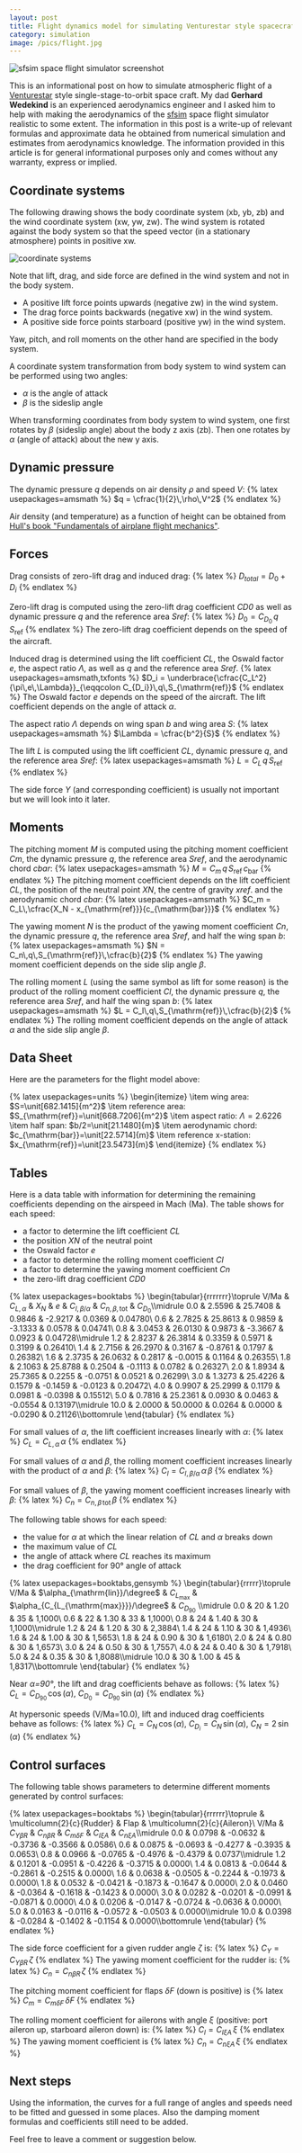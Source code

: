 ```yaml
---
layout: post
title: Flight dynamics model for simulating Venturestar style spacecraft
category: simulation
image: /pics/flight.jpg
---
```


![sfsim space flight simulator screenshot](/pics/flight.jpg)

This is an informational post on how to simulate atmospheric flight of a [Venturestar][2] style single-stage-to-orbit space craft.
My dad **Gerhard Wedekind** is an experienced aerodynamics engineer and I asked him to help with making the aerodynamics of the [sfsim][3] space flight simulator realistic to some extent.
The information in this post is a write-up of relevant formulas and approximate data he obtained from numerical simulation and estimates from aerodynamics knowledge.
The information provided in this article is for general informational purposes only and comes without any warranty, express or implied.

## Coordinate systems

The following drawing shows the body coordinate system (xb, yb, zb) and the wind coordinate system (xw, yw, zw).
The wind system is rotated against the body system so that the speed vector (in a stationary atmosphere) points in positive xw.

![coordinate systems](/pics/windsystem.png)

Note that lift, drag, and side force are defined in the wind system and not in the body system.
* A positive lift force points upwards (negative zw) in the wind system.
* The drag force points backwards (negative xw) in the wind system.
* A positive side force points starboard (positive yw) in the wind system.

Yaw, pitch, and roll moments on the other hand are specified in the body system.

A coordinate system transformation from body system to wind system can be performed using two angles:
* *α* is the angle of attack
* *β* is the sideslip angle

When transforming coordinates from body system to wind system, one first rotates by *β* (sideslip angle) about the body z axis (zb).
Then one rotates by *α* (angle of attack) about the new y axis.

## Dynamic pressure

The dynamic pressure *q* depends on air density *ρ* and speed *V*:
{% latex usepackages=amsmath %}
$q = \cfrac{1}{2}\,\rho\,V^2$
{% endlatex %}

Air density (and temperature) as a function of height can be obtained from [Hull's book "Fundamentals of airplane flight mechanics"][1].

## Forces

Drag consists of zero-lift drag and induced drag:
{% latex %}
$D_{total} = D_0 + D_i$
{% endlatex %}

Zero-lift drag is computed using the zero-lift drag coefficient *CD0* as well as dynamic pressure *q* and the reference area *Sref*:
{% latex %}
$D_0 = C_{D_0}\,q\,S_{\mathrm{ref}}$
{% endlatex %}
The zero-lift drag coefficient depends on the speed of the aircraft.

Induced drag is determined using the lift coefficient *CL*, the Oswald factor *e*, the aspect ratio *Λ*, as well as *q* and the reference area *Sref*.
{% latex usepackages=amsmath,txfonts %}
$D_i = \underbrace{\cfrac{C_L^2}{\pi\,e\,\Lambda}}_{\eqqcolon C_{D_i}}\,q\,S_{\mathrm{ref}}$
{% endlatex %}
The Oswald factor *e* depends on the speed of the aircraft.
The lift coefficient depends on the angle of attack *α*.

The aspect ratio *Λ* depends on wing span *b* and wing area *S*:
{% latex usepackages=amsmath %}
$\Lambda = \cfrac{b^2}{S}$
{% endlatex %}

The lift *L* is computed using the lift coefficient *CL*, dynamic pressure *q*, and the reference area *Sref*:
{% latex usepackages=amsmath %}
$L = C_L\,q\,S_{\mathrm{ref}}$
{% endlatex %}

The side force *Y* (and corresponding coefficient) is usually not important but we will look into it later.

## Moments

The pitching moment *M* is computed using the pitching moment coefficient *Cm*, the dynamic pressure *q*, the reference area *Sref*, and the aerodynamic chord *cbar*:
{% latex usepackages=amsmath %}
$M = C_m\,q\,S_{\mathrm{ref}}\,c_{\mathrm{bar}}$
{% endlatex %}
The pitching moment coefficient depends on the lift coefficient *CL*, the position of the neutral point *XN*, the centre of gravity *xref*. and the aerodynamic chord *cbar*:
{% latex usepackages=amsmath %}
$C_m = C_L\,\cfrac{X_N - x_{\mathrm{ref}}}{c_{\mathrm{bar}}}$
{% endlatex %}

The yawing moment *N* is the product of the yawing moment coefficient *Cn*, the dynamic pressure *q*, the reference area *Sref*, and half the wing span *b*:
{% latex usepackages=amsmath %}
$N = C_n\,q\,S_{\mathrm{ref}}\,\cfrac{b}{2}$
{% endlatex %}
The yawing moment coefficient depends on the side slip angle *β*.

The rolling moment *L* (using the same symbol as lift for some reason) is the product of the rolling moment coefficient *Cl*, the dynamic pressure *q*, the reference area *Sref*, and half the wing span *b*:
{% latex usepackages=amsmath %}
$L = C_l\,q\,S_{\mathrm{ref}}\,\cfrac{b}{2}$
{% endlatex %}
The rolling moment coefficient depends on the angle of attack *α* and the side slip angle *β*.

## Data Sheet

Here are the parameters for the flight model above:

{% latex usepackages=units %}
\begin{itemize}
\item wing area: $S=\unit[682.1415]{m^2}$
\item reference area: $S_{\mathrm{ref}}=\unit[668.7206]{m^2}$
\item aspect ratio: $\Lambda=2.6226$
\item half span: $b/2=\unit[21.1480]{m}$
\item aerodynamic chord: $c_{\mathrm{bar}}=\unit[22.5714]{m}$
\item reference x-station: $x_{\mathrm{ref}}=\unit[23.5473]{m}$
\end{itemize}
{% endlatex %}

## Tables

Here is a data table with information for determining the remaining coefficients depending on the airspeed in Mach (Ma).
The table shows for each speed:
* a factor to determine the lift coefficient *CL*
* the position *XN* of the neutral point
* the Oswald factor *e*
* a factor to determine the rolling moment coefficient *Cl*
* a factor to determine the yawing moment coefficient *Cn*
* the zero-lift drag coefficient *CD0*

{% latex usepackages=booktabs %}
\begin{tabular}{rrrrrrr}\toprule
V/Ma & $C_{L,\alpha}$ & $X_N$   & $e$    & $C_{l,\beta/\alpha}$ & $C_{n,\beta,\mathrm{tot}}$ & $C_{D_0}$\\\midrule
 0.0 &         2.5596 & 25.7408 & 0.9846 &              -2.9217 &                     0.0369 &   0.04780\\
 0.6 &         2.7825 & 25.8613 & 0.9859 &              -3.1333 &                     0.0578 &   0.04741\\
 0.8 &         3.0453 & 26.0130 & 0.9873 &              -3.3667 &                     0.0923 &   0.04728\\\midrule
 1.2 &         2.8237 & 26.3814 & 0.3359 &               0.5971 &                     0.3199 &   0.26410\\
 1.4 &         2.7156 & 26.2970 & 0.3167 &              -0.8761 &                     0.1797 &   0.26382\\
 1.6 &         2.3735 & 26.0632 & 0.2817 &              -0.0015 &                     0.1164 &   0.26355\\
 1.8 &         2.1063 & 25.8788 & 0.2504 &              -0.1113 &                     0.0782 &   0.26327\\
 2.0 &         1.8934 & 25.7365 & 0.2255 &              -0.0751 &                     0.0521 &   0.26299\\
 3.0 &         1.3273 & 25.4226 & 0.1579 &              -0.1459 &                    -0.0123 &   0.20472\\
 4.0 &         0.9907 & 25.2999 & 0.1179 &               0.0981 &                    -0.0398 &   0.15512\\
 5.0 &         0.7816 & 25.2361 & 0.0930 &               0.0463 &                    -0.0554 &   0.13197\\\midrule
10.0 &         2.0000 & 50.0000 & 0.0264 &               0.0000 &                    -0.0290 &   0.21126\\\bottomrule
\end{tabular}
{% endlatex %}

For small values of *α*, the lift coefficient increases linearly with *α*:
{% latex %}
$C_L = C_{L,\alpha}\,\alpha$
{% endlatex %}

For small values of *α* and *β*, the rolling moment coefficient increases linearly with the product of *α* and *β*:
{% latex %}
$C_l = C_{l,\beta/\alpha}\,\alpha\,\beta$
{% endlatex %}

For small values of *β*, the yawing moment coefficient increases linearly with *β*:
{% latex %}
$C_n = C_{n,\beta\,\mathrm{tot}}\,\beta$
{% endlatex %}

The following table shows for each speed:
* the value for *α* at which the linear relation of *CL* and *α* breaks down
* the maximum value of *CL*
* the angle of attack where *CL* reaches its maximum
* the drag coefficient for 90° angle of attack

{% latex usepackages=booktabs,gensymb %}
\begin{tabular}{rrrrr}\toprule
V/Ma & $\alpha_{\mathrm{lin}}/\degree$ & $C_{L_{\mathrm{max}}}$ & $\alpha_{C_{L_{\mathrm{max}}}}/\degree$ & $C_{D_{90}}$ \\\midrule
 0.0 &                              20 &                   1.20 &                              35 &   1,1000\\
 0.6 &                              22 &                   1.30 &                              33 &   1,1000\\
 0.8 &                              24 &                   1.40 &                              30 &   1,1000\\\midrule
 1.2 &                              24 &                   1.20 &                              30 &   2,3884\\
 1.4 &                              24 &                   1.10 &                              30 &   1,4936\\
 1.6 &                              24 &                   1.00 &                              30 &   1,5653\\
 1.8 &                              24 &                   0.90 &                              30 &   1,6180\\
 2.0 &                              24 &                   0.80 &                              30 &   1,6573\\
 3.0 &                              24 &                   0.50 &                              30 &   1,7557\\
 4.0 &                              24 &                   0.40 &                              30 &   1,7918\\
 5.0 &                              24 &                   0.35 &                              30 &   1,8088\\\midrule
10.0 &                              30 &                   1.00 &                              45 &   1,8317\\\bottomrule
\end{tabular}
{% endlatex %}

Near *α=90°*, the lift and drag coefficients behave as follows:
{% latex %}
$C_L=C_{D_{90}}\,\cos(\alpha)$, $C_{D_0}=C_{D_{90}}\,\sin(\alpha)$
{% endlatex %}

At hypersonic speeds (V/Ma=10.0), lift and induced drag coefficients behave as follows:
{% latex %}
$C_L=C_N\,\cos(\alpha)$, $C_{D_i}=C_N\,\sin(\alpha)$, $C_N=2\,\sin(\alpha)$
{% endlatex %}

## Control surfaces

The following table shows parameters to determine different moments generated by control surfaces:

{% latex usepackages=booktabs %}
\begin{tabular}{rrrrrr}\toprule
& \multicolumn{2}{c}{Rudder} & Flap & \multicolumn{2}{c}{Aileron}\\
V/Ma & $C_{Y \beta R}$ & $C_{n \beta R}$ & $C_{m \delta F}$ & $C_{l \xi A}$ & $C_{n \xi A}$\\\midrule
 0.0 &          0.0798 &         -0.0632 &          -0.3736 &       -0.3566 & 0.0586\\
 0.6 &          0.0875 &         -0.0693 &          -0.4277 &       -0.3935 & 0.0653\\
 0.8 &          0.0966 &         -0.0765 &          -0.4976 &       -0.4379 & 0.0737\\\midrule
 1.2 &          0.1201 &         -0.0951 &          -0.4226 &       -0.3715 & 0.0000\\
 1.4 &          0.0813 &         -0.0644 &          -0.2861 &       -0.2515 & 0.0000\\
 1.6 &          0.0638 &         -0.0505 &          -0.2244 &       -0.1973 & 0.0000\\
 1.8 &          0.0532 &         -0.0421 &          -0.1873 &       -0.1647 & 0.0000\\
 2.0 &          0.0460 &         -0.0364 &          -0.1618 &       -0.1423 & 0.0000\\
 3.0 &          0.0282 &         -0.0201 &          -0.0991 &       -0.0871 & 0.0000\\
 4.0 &          0.0206 &         -0.0147 &          -0.0724 &       -0.0636 & 0.0000\\
 5.0 &          0.0163 &         -0.0116 &          -0.0572 &       -0.0503 & 0.0000\\\midrule
10.0 &          0.0398 &         -0.0284 &          -0.1402 &       -0.1154 & 0.0000\\\bottomrule
\end{tabular}
{% endlatex %}

The side force coefficient for a given rudder angle *ζ* is:
{% latex %}
$C_Y = C_{Y \beta R}\,\zeta$
{% endlatex %}
The yawing moment coefficient for the rudder is:
{% latex %}
$C_n = C_{n \beta R}\,\zeta$
{% endlatex %}

The pitching moment coefficient for flaps *δF* (down is positive) is
{% latex %}
$C_m = C_{m \delta F}\,\delta F$
{% endlatex %}

The rolling moment coefficient for ailerons with angle *ξ* (positive: port aileron up, starboard aileron down) is:
{% latex %}
$C_l = C_{l \xi A}\,\xi$
{% endlatex %}
The yawing moment coefficient is
{% latex %}
$C_n = C_{n \xi A}\,\xi$
{% endlatex %}

## Next steps

Using the information, the curves for a full range of angles and speeds need to be fitted and guessed in some places.
Also the damping moment formulas and coefficients still need to be added.

Feel free to leave a comment or suggestion below.

[1]: https://aerostarsolutions.wordpress.com/wp-content/uploads/2011/10/fundmentals_of_airplane_flight_mechanics.pdf
[2]: https://en.wikipedia.org/wiki/VentureStar
[3]: https://wedesoft.github.io/sfsim/
